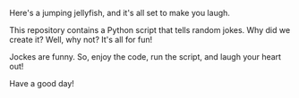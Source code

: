Here's a jumping jellyfish, and it's all set to make you laugh.

This repository contains a Python script that tells random jokes. Why did we create it? Well, why not? It's all for fun!

Jockes are funny. So, enjoy the code, run the script, and laugh your heart out!

Have a good day!